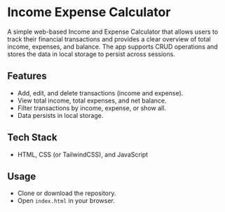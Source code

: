 # Income Expense Calculator

A simple web-based Income and Expense Calculator that allows users to track their financial transactions and provides a clear overview of total income, expenses, and balance. The app supports CRUD operations and stores the data in local storage to persist across sessions.

## Features

- Add, edit, and delete transactions (income and expense).
- View total income, total expenses, and net balance.
- Filter transactions by income, expense, or show all.
- Data persists in local storage.

## Tech Stack

- HTML, CSS (or TailwindCSS), and JavaScript

## Usage

- Clone or download the repository.
- Open `index.html` in your browser.

